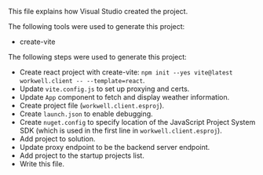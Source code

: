This file explains how Visual Studio created the project.

The following tools were used to generate this project:
- create-vite

The following steps were used to generate this project:
- Create react project with create-vite: `npm init --yes vite@latest workwell.client -- --template=react`.
- Update `vite.config.js` to set up proxying and certs.
- Update `App` component to fetch and display weather information.
- Create project file (`workwell.client.esproj`).
- Create `launch.json` to enable debugging.
- Create `nuget.config` to specify location of the JavaScript Project System SDK (which is used in the first line in `workwell.client.esproj`).
- Add project to solution.
- Update proxy endpoint to be the backend server endpoint.
- Add project to the startup projects list.
- Write this file.
